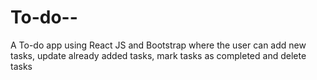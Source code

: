 # To-do--
A To-do app using React JS and Bootstrap where the user can add new tasks, update already added tasks, mark tasks as completed and delete tasks
